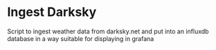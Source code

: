# Ingest Darksky

Script to ingest weather data from darksky.net and put into an influxdb database in a way suitable for displaying in grafana
